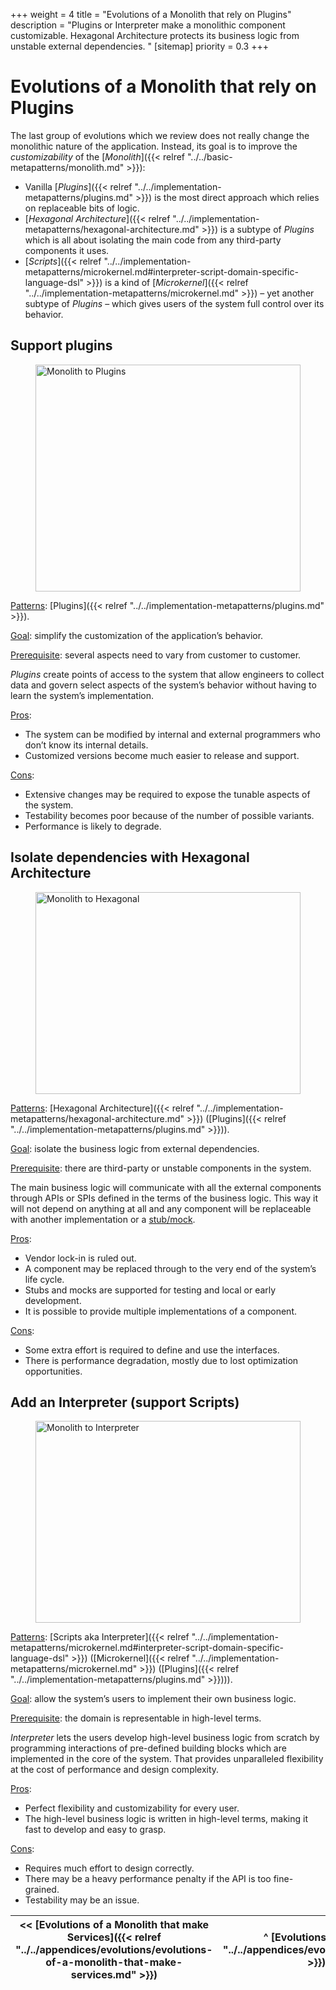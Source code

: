 +++
weight = 4
title = "Evolutions of a Monolith that rely on Plugins"
description = "Plugins or Interpreter make a monolithic component customizable. Hexagonal Architecture protects its business logic from unstable external dependencies. "
[sitemap]
  priority = 0.3
+++

# Evolutions of a Monolith that rely on Plugins

The last group of evolutions which we review does not really change the monolithic nature of the application\. Instead, its goal is to improve the *customizability* of the [*Monolith*]({{< relref "../../basic-metapatterns/monolith.md" >}}):

- Vanilla [*Plugins*]({{< relref "../../implementation-metapatterns/plugins.md" >}}) is the most direct approach which relies on replaceable bits of logic\.
- [*Hexagonal Architecture*]({{< relref "../../implementation-metapatterns/hexagonal-architecture.md" >}}) is a subtype of *Plugins* which is all about isolating the main code from any third\-party components it uses\.
- [*Scripts*]({{< relref "../../implementation-metapatterns/microkernel.md#interpreter-script-domain-specific-language-dsl" >}}) is a kind of [*Microkernel*]({{< relref "../../implementation-metapatterns/microkernel.md" >}}) – yet another subtype of *Plugins* – which gives users of the system full control over its behavior\.


## Support plugins

<figure>
<a href="/diagrams/Evolutions/Monolith/Monolith%20to%20Plugins.png">
<img src="/diagrams/Evolutions/Monolith/Monolith%20to%20Plugins.svg" alt="Monolith to Plugins" loading="lazy" width="1003" height="363" style="width:100%"/>
</a>
</figure>

<ins>Patterns</ins>: [Plugins]({{< relref "../../implementation-metapatterns/plugins.md" >}})\.

<ins>Goal</ins>: simplify the customization of the application’s behavior\.

<ins>Prerequisite</ins>: several aspects need to vary from customer to customer\.

*Plugins* create points of access to the system that allow engineers to collect data and govern select aspects of the system’s behavior without having to learn the system’s implementation\.

<ins>Pros</ins>: 

- The system can be modified by internal and external programmers who don’t know its internal details\.
- Customized versions become much easier to release and support\.


<ins>Cons</ins>: 

- Extensive changes may be required to expose the tunable aspects of the system\.
- Testability becomes poor because of the number of possible variants\.
- Performance is likely to degrade\.


## Isolate dependencies with Hexagonal Architecture

<figure>
<a href="/diagrams/Evolutions/Monolith/Monolith%20to%20Hexagonal.png">
<img src="/diagrams/Evolutions/Monolith/Monolith%20to%20Hexagonal.svg" alt="Monolith to Hexagonal" loading="lazy" width="1007" height="323" style="width:100%"/>
</a>
</figure>

<ins>Patterns</ins>: [Hexagonal Architecture]({{< relref "../../implementation-metapatterns/hexagonal-architecture.md" >}}) \([Plugins]({{< relref "../../implementation-metapatterns/plugins.md" >}})\)\.

<ins>Goal</ins>: isolate the business logic from external dependencies\.

<ins>Prerequisite</ins>: there are third\-party or unstable components in the system\.

The main business logic will communicate with all the external components through APIs or SPIs defined in the terms of the business logic\. This way it will not depend on anything at all and any component will be replaceable with another implementation or a [stub/mock](https://stackoverflow.com/questions/3459287/whats-the-difference-between-a-mock-stub)\.

<ins>Pros</ins>: 

- Vendor lock\-in is ruled out\.
- A component may be replaced through to the very end of the system’s life cycle\.
- Stubs and mocks are supported for testing and local or early development\.
- It is possible to provide multiple implementations of a component\.


<ins>Cons</ins>: 

- Some extra effort is required to define and use the interfaces\.
- There is performance degradation, mostly due to lost optimization opportunities\.


## Add an Interpreter \(support Scripts\)

<figure>
<a href="/diagrams/Evolutions/Monolith/Monolith%20to%20Interpreter.png">
<img src="/diagrams/Evolutions/Monolith/Monolith%20to%20Interpreter.svg" alt="Monolith to Interpreter" loading="lazy" width="1087" height="323" style="width:100%"/>
</a>
</figure>

<ins>Patterns</ins>: [Scripts aka Interpreter]({{< relref "../../implementation-metapatterns/microkernel.md#interpreter-script-domain-specific-language-dsl" >}}) \([Microkernel]({{< relref "../../implementation-metapatterns/microkernel.md" >}}) \([Plugins]({{< relref "../../implementation-metapatterns/plugins.md" >}})\)\)\.

<ins>Goal</ins>: allow the system’s users to implement their own business logic\.

<ins>Prerequisite</ins>: the domain is representable in high\-level terms\.

*Interpreter* lets the users develop high\-level business logic from scratch by programming interactions of pre\-defined building blocks which are implemented in the core of the system\. That provides unparalleled flexibility at the cost of performance and design complexity\.

<ins>Pros</ins>: 

- Perfect flexibility and customizability for every user\.
- The high\-level business logic is written in high\-level terms, making it fast to develop and easy to grasp\.


<ins>Cons</ins>: 

- Requires much effort to design correctly\.
- There may be a heavy performance penalty if the API is too fine\-grained\.
- Testability may be an issue\.


<nav>

| \<\< [Evolutions of a Monolith that make Services]({{< relref "../../appendices/evolutions/evolutions-of-a-monolith-that-make-services.md" >}}) | ^ [Evolutions]({{< relref "../../appendices/evolutions/_index.md" >}}) ^ | [Evolutions of Shards that share data]({{< relref "../../appendices/evolutions/evolutions-of-shards-that-share-data.md" >}}) \>\> |
| --- | --- | --- |

</nav>